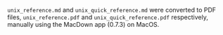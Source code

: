`unix_reference.md` and `unix_quick_reference.md` were converted to PDF files, `unix_reference.pdf` and `unix_quick_reference.pdf` respectively, manually using the MacDown app (0.7.3) on MacOS. 